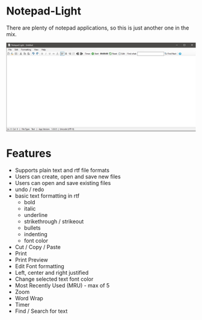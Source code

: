 # Notepad-Light

There are plenty of notepad applications, so this is just another one in the mix.

![image](https://github.com/desjarlais/desjarlais.github.io/blob/master/img/notepadlightscreenshot.jpg)

# Features

* Supports plain text and rtf file formats
* Users can create, open and save new files
* Users can open and save existing files
* undo / redo 
* basic text formatting in rtf 
  * bold
  * italic
  * underline
  * strikethrough / strikeout
  * bullets
  * indenting
  * font color
* Cut / Copy / Paste 
* Print
* Print Preview
* Edit Font formatting
* Left, center and right justified
* Change selected text font color
* Most Recently Used (MRU) - max of 5
* Zoom
* Word Wrap
* Timer
* Find / Search for text
